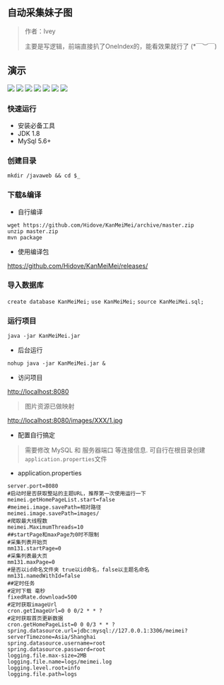 ## 自动采集妹子图

> 作者：Ivey
>
> 主要是写逻辑，前端直接扒了OneIndex的，能看效果就行了 (*￣︶￣)

## 演示

![](https://pic.abcyun.co/image/5e11a94c0084b)
![](https://pic.abcyun.co/image/5e1099ecf14c4)
![](https://pic.abcyun.co/image/5e109a06c6db7)
![](https://pic.abcyun.co/image/5e109a10880b1)
![](https://pic.abcyun.co/image/5e1099f5ced24)
![](https://pic.abcyun.co/image/5e1099fe4b262)
![](https://pic.abcyun.co/image/5e1099e3c5ee7)

### 快速运行

* 安装必备工具
* JDK 1.8
* MySql 5.6+

### 创建目录

```
mkdir /javaweb && cd $_
```

### 下载&编译

* 自行编译

```
wget https://github.com/Hidove/KanMeiMei/archive/master.zip
unzip master.zip
mvn package
```

* 使用编译包

<https://github.com/Hidove/KanMeiMei/releases/>

### 导入数据库

`create database KanMeiMei;`
`use KanMeiMei;`
`source KanMeiMei.sql;`

### 运行项目

`java -jar KanMeiMei.jar`

* 后台运行

`nohup java -jar KanMeiMei.jar &` 

* 访问项目

<http://localhost:8080>

>图片资源已做映射

<http://localhost:8080/images/XXX/1.jpg>

* 配置自行搞定

> 需要修改 MySQL 和 服务器端口 等连接信息.
> 可自行在根目录创建`application.properties`文件
* application.properties
```
server.port=8080
#启动时是否获取整站的主题URL，推荐第一次使用运行一下
meimei.getHomePageList.start=false
#meimei.image.savePath=相对路径
meimei.image.savePath=images/
#爬取最大线程数
meimei.MaximumThreads=10
##startPage和maxPage为0时不限制
#采集列表开始页
mm131.startPage=0
#采集列表最大页
mm131.maxPage=0
#是否以id命名文件夹 true以id命名，false以主题名命名
mm131.namedWithId=false
##定时任务
#定时下载 毫秒
fixedRate.download=500
#定时获取imageUrl
cron.getImageUrl=0 0 0/2 * * ?
#定时获取首页更新数据
cron.getHomePageList=0 0 0/3 * * ?
spring.datasource.url=jdbc:mysql://127.0.0.1:3306/meimei?serverTimezone=Asia/Shanghai
spring.datasource.username=root
spring.datasource.password=root
logging.file.max-size=2MB
logging.file.name=logs/meimei.log
logging.level.root=info
logging.file.path=logs
```
